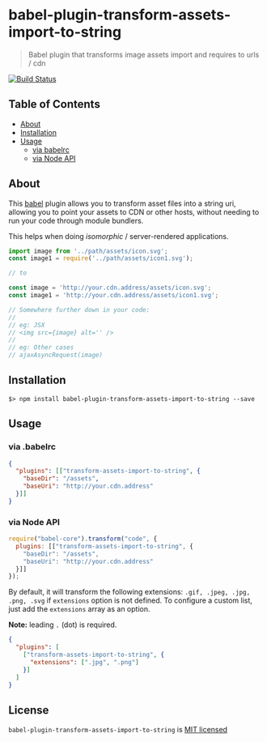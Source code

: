 # babel-plugin-transform-assets-import-to-string
> Babel plugin that transforms image assets import and requires to urls / cdn

[![Build Status][circle-badge]][circle-link]

## Table of Contents

-   [About](#about)
-   [Installation](#installation)
-   [Usage](#usage)
    -   [via babelrc](#via-babelrc)
    -   [via Node API](#via-node-api)

## About

This [babel](https://babeljs.io/) plugin allows you to transform asset files into a string uri, allowing you to point your assets to CDN or other hosts, without needing to run your code through module bundlers.

This helps when doing _isomorphic_ / server-rendered applications.

```js
import image from '../path/assets/icon.svg';
const image1 = require('../path/assets/icon1.svg');

// to

const image = 'http://your.cdn.address/assets/icon.svg';
const image1 = 'http://your.cdn.address/assets/icon1.svg';

// Somewhere further down in your code:
//
// eg: JSX
// <img src={image} alt='' />
//
// eg: Other cases
// ajaxAsyncRequest(image)
```

## Installation

```
$> npm install babel-plugin-transform-assets-import-to-string --save
```

## Usage

### via .babelrc
```json
{
  "plugins": [["transform-assets-import-to-string", {
    "baseDir": "/assets",
    "baseUri": "http://your.cdn.address"
  }]]
}
```

### via Node API

```js
require("babel-core").transform("code", {
  plugins: [["transform-assets-import-to-string", {
    "baseDir": "/assets",
    "baseUri": "http://your.cdn.address"
  }]]
});
```

By default, it will transform the following extensions: `.gif, .jpeg, .jpg, .png, .svg` if `extensions` option is not defined. To configure a custom list, just add the `extensions` array as an option.

__Note:__ leading `.` (dot) is required.

```json
{
  "plugins": [
    ["transform-assets-import-to-string", {
      "extensions": [".jpg", ".png"]
    }]
  ]
}
```

## License

`babel-plugin-transform-assets-import-to-string` is [MIT licensed](./LICENSE)

[circle-badge]: https://img.shields.io/circleci/project/github/yeojz/babel-plugin-transform-assets-import-to-string/master.svg?style=flat-square
[circle-link]: https://circleci.com/gh/yeojz/babel-plugin-transform-assets-import-to-string


